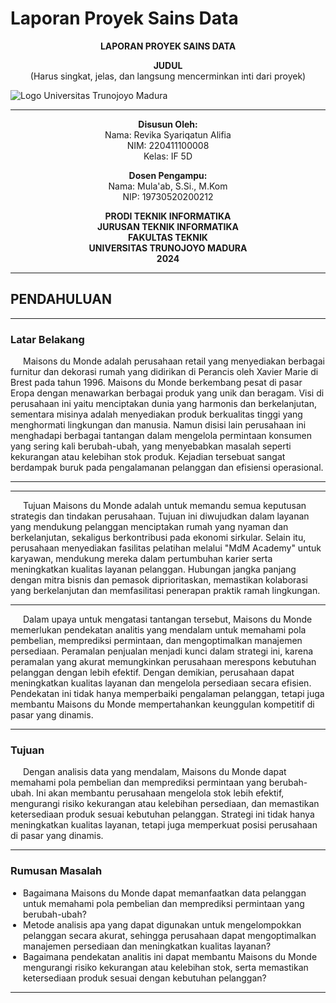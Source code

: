 # Laporan Proyek Sains Data

<p align="center">
  <strong>LAPORAN PROYEK SAINS DATA</strong>
</p>

<p align="center">
  <strong>JUDUL</strong><br>
  (Harus singkat, jelas, dan langsung mencerminkan inti dari proyek)
</p>

![Logo Universitas Trunojoyo Madura](./utm.png)


<hr>

<p align="center">
  <strong>Disusun Oleh:</strong><br>
  Nama: Revika Syariqatun Alifia<br>
  NIM: 220411100008<br>
  Kelas: IF 5D
</p>

<p align="center">
  <strong>Dosen Pengampu:</strong><br>
  Nama: Mula'ab, S.Si., M.Kom<br>
  NIP: 19730520200212
</p>

<p align="center">
  <strong>PRODI TEKNIK INFORMATIKA</strong><br>
  <strong>JURUSAN TEKNIK INFORMATIKA</strong><br>
  <strong>FAKULTAS TEKNIK</strong><br>
  <strong>UNIVERSITAS TRUNOJOYO MADURA</strong><br>
  <strong>2024</strong>
</p>

<hr>

## PENDAHULUAN
<hr>

### Latar Belakang
<p style="text-indent: 20px;"> Maisons du Monde adalah perusahaan retail yang menyediakan berbagai furnitur dan dekorasi rumah yang didirikan di Perancis oleh Xavier Marie di Brest pada tahun 1996. Maisons du Monde berkembang pesat di pasar Eropa dengan menawarkan berbagai produk yang unik dan beragam. Visi di perusahaan ini yaitu menciptakan dunia yang harmonis dan berkelanjutan, sementara misinya adalah menyediakan produk berkualitas tinggi yang menghormati lingkungan dan manusia. Namun disisi lain perusahaan ini menghadapi berbagai tantangan dalam mengelola permintaan konsumen yang sering kali berubah-ubah, yang menyebabkan masalah seperti kekurangan atau kelebihan stok produk. Kejadian tersebuat sangat berdampak buruk pada pengalamanan pelanggan dan efisiensi operasional.</p>
<hr>
<hr>
<p style="text-indent: 20px;"> Tujuan Maisons du Monde adalah untuk memandu semua keputusan strategis dan tindakan perusahaan. Tujuan ini diwujudkan dalam layanan yang mendukung pelanggan menciptakan rumah yang nyaman dan berkelanjutan, sekaligus berkontribusi pada ekonomi sirkular. Selain itu, perusahaan menyediakan fasilitas pelatihan melalui "MdM Academy" untuk karyawan, mendukung mereka dalam pertumbuhan karier serta meningkatkan kualitas layanan pelanggan. Hubungan jangka panjang dengan mitra bisnis dan pemasok diprioritaskan, memastikan kolaborasi yang berkelanjutan dan memfasilitasi penerapan praktik ramah lingkungan.</p>
<hr>
<p style="text-indent: 20px;"> Dalam upaya untuk mengatasi tantangan tersebut, Maisons du Monde memerlukan pendekatan analitis yang mendalam untuk memahami pola pembelian, memprediksi permintaan, dan mengoptimalkan manajemen persediaan. Peramalan penjualan menjadi kunci dalam strategi ini, karena peramalan yang akurat memungkinkan perusahaan merespons kebutuhan pelanggan dengan lebih efektif. Dengan demikian, perusahaan dapat meningkatkan kualitas layanan dan mengelola persediaan secara efisien. Pendekatan ini tidak hanya memperbaiki pengalaman pelanggan, tetapi juga membantu Maisons du Monde mempertahankan keunggulan kompetitif di pasar yang dinamis.</p>
<hr>

### Tujuan
<p style="text-indent: 20px;">Dengan analisis data yang mendalam, Maisons du Monde dapat memahami pola pembelian dan memprediksi permintaan yang berubah-ubah. Ini akan membantu perusahaan mengelola stok lebih efektif, mengurangi risiko kekurangan atau kelebihan persediaan, dan memastikan ketersediaan produk sesuai kebutuhan pelanggan. Strategi ini tidak hanya meningkatkan kualitas layanan, tetapi juga memperkuat posisi perusahaan di pasar yang dinamis.</p>
<hr>

### Rumusan Masalah
<ul style="list-style-type: disc; padding-left: 20px; text-indent: 0;">
    <li>Bagaimana Maisons du Monde dapat memanfaatkan data pelanggan untuk memahami pola pembelian dan memprediksi permintaan yang berubah-ubah?</li>
    <li>Metode analisis apa yang dapat digunakan untuk mengelompokkan pelanggan secara akurat, sehingga perusahaan dapat mengoptimalkan manajemen persediaan dan meningkatkan kualitas layanan?</li>
    <li>Bagaimana pendekatan analitis ini dapat membantu Maisons du Monde mengurangi risiko kekurangan atau kelebihan stok, serta memastikan ketersediaan produk sesuai dengan kebutuhan pelanggan?</li>
</ul>
<hr>

```{tableofcontents}
